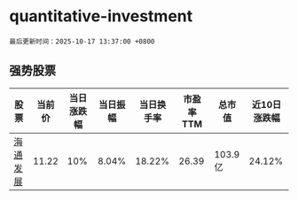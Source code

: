 # quantitative-investment

`最后更新时间：2025-10-17 13:37:00 +0800`

## 强势股票

|股票|当前价|当日涨跌幅|当日振幅|当日换手率|市盈率TTM|总市值|近10日涨跌幅|
|----|----|----|----|----|----|----|----|
|[海通发展](https://xueqiu.com/S/SH603162)|11.22|10%|8.04%|18.22%|26.39|103.9亿|24.12%|
